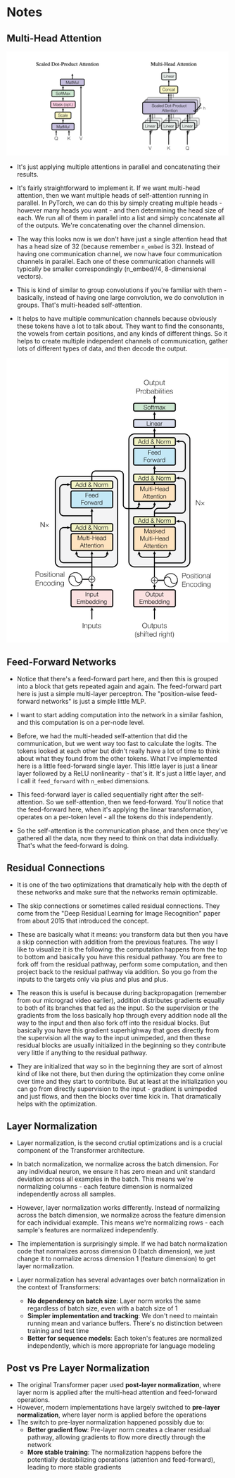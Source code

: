 # Notes
## Multi-Head Attention
![Multi-Head Attention](../images/MHA.png)

- It's just applying multiple attentions in parallel and concatenating their results.

- It's fairly straightforward to implement it. If we want multi-head attention, then we want multiple heads of self-attention running in parallel. In PyTorch, we can do this by simply creating multiple heads - however many heads you want - and then determining the head size of each. We run all of them in parallel into a list and simply concatenate all of the outputs. We're concatenating over the channel dimension.

- The way this looks now is we don't have just a single attention head that has a head size of 32 (because remember `n_embed` is 32). Instead of having one communication channel, we now have four communication channels in parallel. Each one of these communication channels will typically be smaller correspondingly (n_embed//4, 8-dimensional vectors). 

- This is kind of similar to group convolutions if you're familiar with them - basically, instead of having one large convolution, we do convolution in groups. That's multi-headed self-attention.
- It helps to have multiple communication channels because obviously these tokens have a lot to talk about. They want to find the consonants, the vowels from certain positions, and any kinds of different things. So it helps to create multiple independent channels of communication, gather lots of different types of data, and then decode the output.

![Feed-Forward Networks](../images/FFN.png)

## Feed-Forward Networks

- Notice that there's a feed-forward part here, and then this is grouped into a block that gets repeated again and again. The feed-forward part here is just a simple multi-layer perceptron. The "position-wise feed-forward networks" is just a simple little MLP.

- I want to start adding computation into the network in a similar fashion, and this computation is on a per-node level. 

- Before, we had the multi-headed self-attention that did the communication, but we went way too fast to calculate the logits. The tokens looked at each other but didn't really have a lot of time to think about what they found from the other tokens. What I've implemented here is a little feed-forward single layer. This little layer is just a linear layer followed by a ReLU nonlinearity - that's it. It's just a little layer, and I call it `feed_forward` with `n_embed` dimensions.

- This feed-forward layer is called sequentially right after the self-attention. So we self-attention, then we feed-forward. You'll notice that the feed-forward here, when it's applying the linear transformation, operates on a per-token level - all the tokens do this independently. 

- So the self-attention is the communication phase, and then once they've gathered all the data, now they need to think on that data individually. That's what the feed-forward is doing.

## Residual Connections

- It is one of the two optimizations that dramatically help with the depth of these networks and make sure that the networks remain optimizable.

- The skip connections or sometimes called residual connections. They come from the "Deep Residual Learning for Image Recognition" paper from about 2015 that introduced the concept.

- These are basically what it means: you transform data but then you have a skip connection with addition from the previous features. The way I like to visualize it is the following: the computation happens from the top to bottom and basically you have this residual pathway. You are free to fork off from the residual pathway, perform some computation, and then project back to the residual pathway via addition. So you go from the inputs to the targets only via plus and plus and plus.

- The reason this is useful is because during backpropagation (remember from our micrograd video earlier), addition distributes gradients equally to both of its branches that fed as the input. So the supervision or the gradients from the loss basically hop through every addition node all the way to the input and then also fork off into the residual blocks. But basically you have this gradient superhighway that goes directly from the supervision all the way to the input unimpeded, and then these residual blocks are usually initialized in the beginning so they contribute very little if anything to the residual pathway.

- They are initialized that way so in the beginning they are sort of almost kind of like not there, but then during the optimization they come online over time and they start to contribute. But at least at the initialization you can go from directly supervision to the input - gradient is unimpeded and just flows, and then the blocks over time kick in. That dramatically helps with the optimization.

## Layer Normalization

- Layer normalization, is the second crutial optimizations and is a crucial component of the Transformer architecture.

- In batch normalization, we normalize across the batch dimension. For any individual neuron, we ensure it has zero mean and unit standard deviation across all examples in the batch. This means we're normalizing columns - each feature dimension is normalized independently across all samples.

- However, layer normalization works differently. Instead of normalizing across the batch dimension, we normalize across the feature dimension for each individual example. This means we're normalizing rows - each sample's features are normalized independently.

- The implementation is surprisingly simple. If we had batch normalization code that normalizes across dimension 0 (batch dimension), we just change it to normalize across dimension 1 (feature dimension) to get layer normalization.

- Layer normalization has several advantages over batch normalization in the context of Transformers:
    - **No dependency on batch size**: Layer norm works the same regardless of batch size, even with a batch size of 1
    - **Simpler implementation and tracking**: We don't need to maintain running mean and variance buffers. There's no distinction between training and test time
    - **Better for sequence models**: Each token's features are normalized independently, which is more appropriate for language modeling

## Post vs Pre Layer Normalization

- The original Transformer paper used **post-layer normalization**, where layer norm is applied after the multi-head attention and feed-forward operations.
- However, modern implementations have largely switched to **pre-layer normalization**, where layer norm is applied before the operations
- The switch to pre-layer normalization happened possibly due to:
    - **Better gradient flow**: Pre-layer norm creates a cleaner residual pathway, allowing gradients to flow more directly through the network
    - **More stable training**: The normalization happens before the potentially destabilizing operations (attention and feed-forward), leading to more stable gradients
